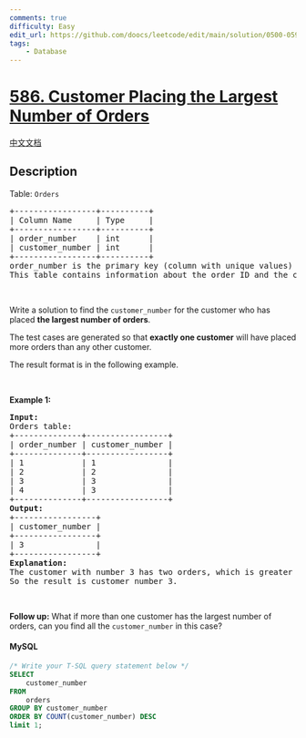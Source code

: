 ```yaml
---
comments: true
difficulty: Easy
edit_url: https://github.com/doocs/leetcode/edit/main/solution/0500-0599/0586.Customer%20Placing%20the%20Largest%20Number%20of%20Orders/README_EN.md
tags:
    - Database
---
```


<!-- problem:start -->

# [586. Customer Placing the Largest Number of Orders](https://leetcode.com/problems/customer-placing-the-largest-number-of-orders)

[中文文档](/solution/0500-0599/0586.Customer%20Placing%20the%20Largest%20Number%20of%20Orders/README.md)

## Description

<!-- description:start -->

<p>Table: <code>Orders</code></p>

<pre>
+-----------------+----------+
| Column Name     | Type     |
+-----------------+----------+
| order_number    | int      |
| customer_number | int      |
+-----------------+----------+
order_number is the primary key (column with unique values) for this table.
This table contains information about the order ID and the customer ID.
</pre>

<p>&nbsp;</p>

<p>Write a solution to find the <code>customer_number</code> for the customer who has placed <strong>the largest number of orders</strong>.</p>

<p>The test cases are generated so that <strong>exactly one customer</strong> will have placed more orders than any other customer.</p>

<p>The result format is in the following example.</p>

<p>&nbsp;</p>
<p><strong class="example">Example 1:</strong></p>

<pre>
<strong>Input:</strong> 
Orders table:
+--------------+-----------------+
| order_number | customer_number |
+--------------+-----------------+
| 1            | 1               |
| 2            | 2               |
| 3            | 3               |
| 4            | 3               |
+--------------+-----------------+
<strong>Output:</strong> 
+-----------------+
| customer_number |
+-----------------+
| 3               |
+-----------------+
<strong>Explanation:</strong> 
The customer with number 3 has two orders, which is greater than either customer 1 or 2 because each of them only has one order. 
So the result is customer_number 3.
</pre>

<p>&nbsp;</p>
<p><strong>Follow up:</strong> What if more than one customer has the largest number of orders, can you find all the <code>customer_number</code> in this case?</p>

<!-- description:end -->

#### MySQL

```sql
/* Write your T-SQL query statement below */
SELECT
    customer_number
FROM
    orders
GROUP BY customer_number
ORDER BY COUNT(customer_number) DESC
limit 1;
```